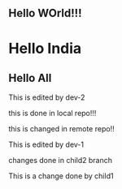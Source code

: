 ## Hello WOrld!!!
#  Hello India
## Hello All
This is edited by dev-2

this is done in local repo!!!

this is changed in remote repo!!

This is edited by dev-1

changes done in child2 branch


This is a change done by child1


